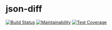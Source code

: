 # json-diff

<!--- badges -->
[![Build Status](https://travis-ci.org/xeniaka/json-diff.svg)](http://travis-ci.org/xeniaka/json-diff)
[![Maintainability](https://api.codeclimate.com/v1/badges/f709ffac81e9a31158ef/maintainability)](https://codeclimate.com/github/xeniaka/json-diff/maintainability)
[![Test Coverage](https://api.codeclimate.com/v1/badges/f709ffac81e9a31158ef/test_coverage)](https://codeclimate.com/github/xeniaka/json-diff/test_coverage)